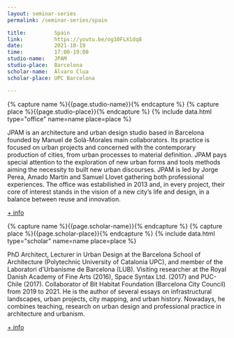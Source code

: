 ```yaml
---
layout: seminar-series
permalink: /seminar-series/spain

title:         Spain
link:          https://youtu.be/og10FLX1dq8
date:          2021-10-19
time:          17:00-19:00
studio-name:   JPAM
studio-place:  Barcelona
scholar-name:  Álvaro Clua
scholar-place: UPC Barcelona

---
```

{% capture name %}{{page.studio-name}}{% endcapture %}
{% capture place %}{{page.studio-place}}{% endcapture %}
{% include data.html type="office" name=name place=place %}

JPAM is an architecture and urban design studio based in Barcelona founded by Manuel de Solà-Morales main collaborators. Its practice is focused on urban projects and concerned with the contemporary production of cities, from urban processes to material definition. JPAM pays special attention to the exploration of new urban forms and tools methods aiming the necessity to built new urban discourses. JPAM is led by Jorge Perea, Amado Martín and Samuel Llovet gathering both professional experiences. The office was estabilished in 2013 and, in every project, their core of interest stands in the vision of a new city’s life and design, in a balance between reuse and innovation.

[+ info](http://jpam.eu/about-jpam-city-makers.html)

{% capture name %}{{page.scholar-name}}{% endcapture %}
{% capture place %}{{page.scholar-place}}{% endcapture %}
{% include data.html type="scholar" name=name place=place %}

PhD Architect, Lecturer in Urban Design at the Barcelona School of Architecture (Polytechnic University of Catalonia UPC), and member of the Laboratori d’Urbanisme de Barcelona (LUB). Visiting researcher at the Royal Danish Academy of Fine Arts (2016), Space Syntax Ltd. (2017) and PUC- Chile (2017). Collaborator of Bit Habitat Foundation (Barcelona City Council) from 2019 to 2021. He is the author of several essays on infrastructural landscapes, urban projects, city mapping, and urban history. Nowadays, he combines teaching, research on urban design and professional practice in architecture and urbanism.

[+ info](http://alvaroclua.com/about/)
